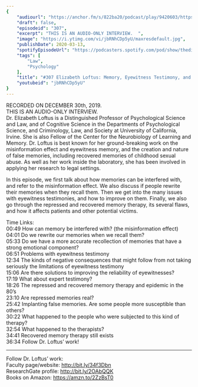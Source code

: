 ```yaml
---
{
	"audiourl": "https://anchor.fm/s/822ba20/podcast/play/9420603/https%3A%2F%2Fd3ctxlq1ktw2nl.cloudfront.net%2Fproduction%2F2019-11-31%2F41442362-44100-2-c2d9d7d9ae8c7.m4a",
	"draft": false,
	"episodeid": "307",
	"excerpt": "THIS IS AN AUDIO-ONLY INTERVIEW.  ",
	"image": "https://i.ytimg.com/vi/jbRNhCDp5yU/maxresdefault.jpg",
	"publishDate": 2020-03-13,
	"spotifyEpisodeUrl": "https://podcasters.spotify.com/pod/show/thedissenter/episodes/307-Elizabeth-Loftus-Memory--Eyewitness-Testimony--and-Recovered-Memory-Therapy-e9u0br",
	"tags": [
		"Law",
		"Psychology"
	],
	"title": "#307 Elizabeth Loftus: Memory, Eyewitness Testimony, and Recovered Memory Therapy",
	"youtubeid": "jbRNhCDp5yU"
}
---
```

RECORDED ON DECEMBER 30th, 2019.  
THIS IS AN AUDIO-ONLY INTERVIEW.  
Dr. Elizabeth Loftus is a Distinguished Professor of Psychological Science and Law, and of Cognitive Science in the Departments of Psychological Science, and Criminology, Law, and Society at University of California, Irvine. She is also Fellow of the Center for the Neurobiology of Learning and Memory. Dr. Loftus is best known for her ground-breaking work on the misinformation effect and eyewitness memory, and the creation and nature of false memories, including recovered memories of childhood sexual abuse. As well as her work inside the laboratory, she has been involved in applying her research to legal settings.

In this episode, we first talk about how memories can be interfered with, and refer to the misinformation effect. We also discuss if people rewrite their memories when they recall them. Then we get into the many issues with eyewitness testimonies, and how to improve on them. Finally, we also go through the repressed and recovered memory therapy, its several flaws, and how it affects patients and other potential victims. 

Time Links:  
<time>00:49</time> How can memory be interfered with? (the misinformation effect)  
<time>04:01</time> Do we rewrite our memories when we recall them?  
<time>05:33</time> Do we have a more accurate recollection of memories that have a strong emotional component?  
<time>06:51</time> Problems with eyewitness testimony  
<time>12:34</time> The kinds of negative consequences that might follow from not taking seriously the limitations of eyewitness testimony   
<time>15:06</time> Are there solutions to improving the reliability of eyewitnesses?  
<time>17:19</time> What about expert testimony?  
<time>18:26</time> The repressed and recovered memory therapy and epidemic in the 80’s   
<time>23:10</time> Are repressed memories real?  
<time>25:42</time> Implanting false memories. Are some people more susceptible than others?  
<time>30:22</time> What happened to the people who were subjected to this kind of therapy?  
<time>32:54</time> What happened to the therapists?  
<time>34:41</time> Recovered memory therapy still exists  
<time>36:34</time> Follow Dr. Loftus’ work!

---

Follow Dr. Loftus’ work:  
Faculty page/website: http://bit.ly/34f3Dbn  
ResearchGate profile: http://bit.ly/2OAbQQK  
Books on Amazon: https://amzn.to/2ZzBsT0

